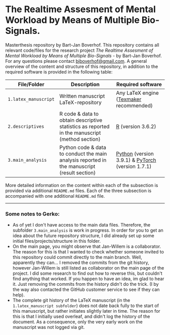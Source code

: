 # The Realtime Assesment of Mental Workload by Means of Multiple Bio-Signals.
Masterthesis repository by Bart-Jan Boverhof. 
This repository contains all relevant code/files for the research project *The Realtime Assesment of Mental Workload by Means of Multiple Bio-Signals* - by Bart-Jan Boverhof. 
For any questions please contact bjboverhof@gmail.com.
A general overview of the content and structure of this repository, in addition to the required software is provided in the following table:

| File/Folder | Description | Required software |
| ----------- | ----------- | ----------------- |
| `1.latex_manuscript` | Written manuscript LaTeX-repository | Any LaTeX engine ([Texmaker](https://www.xm1math.net/texmaker/) recommended) |
| `2.descriptives` | R code & data to obtain descriptive statistics as reported in the manuscript (method section) | [R](https://www.r-project.org/) (version 3.6.2) |
| `3.main_analysis` | Python code & data to conduct the main analysis reported in the manuscript (result section) | [Python](https://www.python.org/) (version 3.9.1) & [PyTorch](https://pytorch.org/) (version 1.7.1) | 

More detailed information on the content within each of the subsection is provided via additional `README.md` files. Each of the three subsection is accompanied with one additional `README.md` file.

---
### Some notes to Gerko: 
- As of yet I don't have access to the main data files. Therefore, the subfolder `3.main_analysis` is work in progress. In order for you to get an idea about the future repository structure, I did already set up some initial files/projects/structure in this folder. 
- On the main page, you might observe that Jan-Willem is a collaborator. The reason for this is that I wanted to check whether someone invited to this repository could commit directly to the main branch. Well, apparently they can... I removed the commits from the git history, however Jan-Willem is still listed as collaborator on the main page of the project. I did some research to find out how to reverse this, but couldn't find anything that worked. If you happen to have an idea, im glad to hear it. Just removing the commits from the history didn't do the trick. (I by the way also contacted the GitHub customer service to see if they can help).
- The complete git history of the LaTeX manuscript (in the `1.latex_manuscript subfolder`) does not date back fully to the start of this manuscript, but rather initiates slightly later in time. The reason for this is that I initially used overleaf, and didn't log the history of the document. As a consequence, only the very early work on the manuscript was not logged via git. 